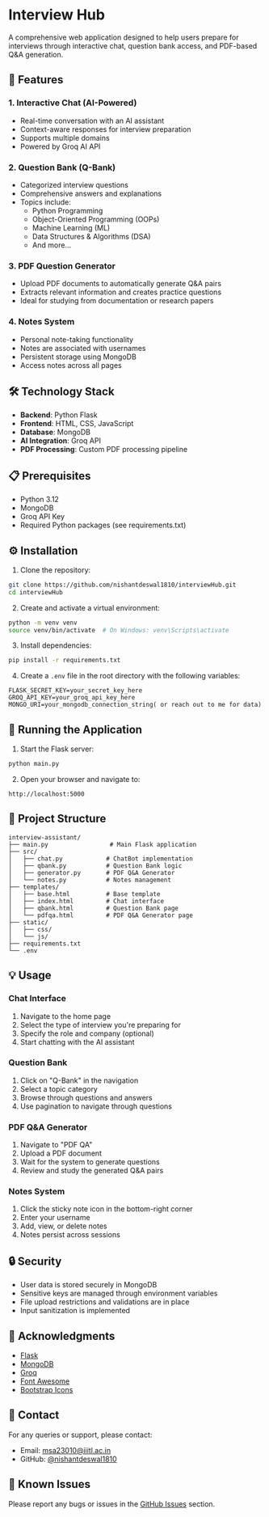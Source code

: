 # Interview Hub

A comprehensive web application designed to help users prepare for interviews through interactive chat, question bank access, and PDF-based Q&A generation.


## 🌟 Features

### 1. Interactive Chat (AI-Powered)
- Real-time conversation with an AI assistant
- Context-aware responses for interview preparation
- Supports multiple domains
- Powered by Groq AI API

### 2. Question Bank (Q-Bank)
- Categorized interview questions
- Comprehensive answers and explanations
- Topics include:
  - Python Programming
  - Object-Oriented Programming (OOPs)
  - Machine Learning (ML)
  - Data Structures & Algorithms (DSA)
  - And more...

### 3. PDF Question Generator
- Upload PDF documents to automatically generate Q&A pairs
- Extracts relevant information and creates practice questions
- Ideal for studying from documentation or research papers

### 4. Notes System
- Personal note-taking functionality
- Notes are associated with usernames
- Persistent storage using MongoDB
- Access notes across all pages

## 🛠️ Technology Stack

- **Backend**: Python Flask
- **Frontend**: HTML, CSS, JavaScript
- **Database**: MongoDB
- **AI Integration**: Groq API
- **PDF Processing**: Custom PDF processing pipeline

## 📋 Prerequisites

- Python 3.12
- MongoDB
- Groq API Key
- Required Python packages (see requirements.txt)

## ⚙️ Installation

1. Clone the repository:
```bash
git clone https://github.com/nishantdeswal1810/interviewHub.git
cd interviewHub
```

2. Create and activate a virtual environment:
```bash
python -m venv venv
source venv/bin/activate  # On Windows: venv\Scripts\activate
```

3. Install dependencies:
```bash
pip install -r requirements.txt
```

4. Create a `.env` file in the root directory with the following variables:
```env
FLASK_SECRET_KEY=your_secret_key_here
GROQ_API_KEY=your_groq_api_key_here
MONGO_URI=your_mongodb_connection_string( or reach out to me for data)
```


## 🚀 Running the Application

1. Start the Flask server:
```bash
python main.py
```

2. Open your browser and navigate to:
```
http://localhost:5000
```

## 📁 Project Structure

```
interview-assistant/
├── main.py                 # Main Flask application
├── src/
│   ├── chat.py            # ChatBot implementation
│   ├── qbank.py           # Question Bank logic
│   ├── generator.py       # PDF Q&A Generator
│   └── notes.py           # Notes management
├── templates/
│   ├── base.html          # Base template
│   ├── index.html         # Chat interface
│   ├── qbank.html         # Question Bank page
│   └── pdfqa.html         # PDF Q&A Generator page
├── static/
│   ├── css/
│   └── js/
├── requirements.txt
└── .env
```

## 💡 Usage

### Chat Interface
1. Navigate to the home page
2. Select the type of interview you're preparing for
3. Specify the role and company (optional)
4. Start chatting with the AI assistant

### Question Bank
1. Click on "Q-Bank" in the navigation
2. Select a topic category
3. Browse through questions and answers
4. Use pagination to navigate through questions

### PDF Q&A Generator
1. Navigate to "PDF QA"
2. Upload a PDF document
3. Wait for the system to generate questions
4. Review and study the generated Q&A pairs

### Notes System
1. Click the sticky note icon in the bottom-right corner
2. Enter your username
3. Add, view, or delete notes
4. Notes persist across sessions


## 🔒 Security

- User data is stored securely in MongoDB
- Sensitive keys are managed through environment variables
- File upload restrictions and validations are in place
- Input sanitization is implemented

## 🙏 Acknowledgments

- [Flask](https://flask.palletsprojects.com/)
- [MongoDB](https://www.mongodb.com/)
- [Groq](https://groq.com/)
- [Font Awesome](https://fontawesome.com/)
- [Bootstrap Icons](https://icons.getbootstrap.com/)

## 📧 Contact

For any queries or support, please contact:
- Email: msa23010@iiitl.ac.in
- GitHub: [@nishantdeswal1810](https://github.com/nishantdeswal1810)

## 🐛 Known Issues

Please report any bugs or issues in the [GitHub Issues](https://github.com/nishantdeswal1810/interviewHub/issues) section.